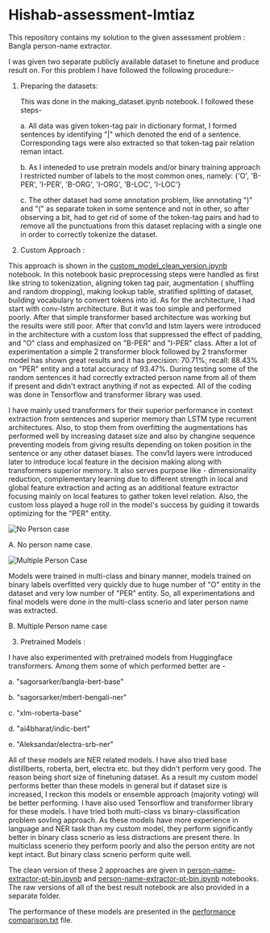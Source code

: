 # Hishab-assessment-Imtiaz

This repository contains my solution to the given assessment problem : Bangla person-name extractor.

I was given two separate publicly available dataset to finetune and produce result on. For this problem I have followed the following procedure:-

1. Preparing the datasets:

   This was done in the making_dataset.ipynb notebook. I followed these steps-
   
   a. All data was given token-tag pair in dictionary format, I formed sentences by identifying "|" which denoted the end of a sentence. Corresponding tags were also extracted so that token-tag pair relation reman intact.

   b. As I inteneded to use pretrain models and/or binary training approach I restricted number of labels to the most common ones, namely:
     {'O', 'B-PER', 'I-PER', 'B-ORG', 'I-ORG', 'B-LOC', 'I-LOC'}

   c. The other dataset had some annotation problem, like annotating ")" and "(" as separate token in some sentence and not in other, so after observing a bit, had to get rid of some of the token-tag pairs and had to remove all the punctuations from this dataset replacing with a single one in order to correctly tokenize the dataset.

3. Custom Approach :
   
  This approach is shown in the  [custom_model_clean_version.ipynb](https://github.com/imtiaz114/Hishab-assessment-Imtiaz/blob/main/clean_versions/custom_model_clean_version.ipynb) notebook. In this notebook basic preprocessing steps were handled as first like string to tokenization, aligning token tag pair, augmentation ( shuffling and random dropping), making lookup table, stratified splitting of dataset, building vocabulary to convert tokens into id. As for the architecture, I had start with conv-lstm architecture. But it was too simple and performed poorly. After that simple transformer based architecture was working but the results were still poor. After that conv1d and lstm layers were introduced in the architecture with a custom loss that suppressed the effect of padding, and "O" class and emphasized on "B-PER" and "I-PER" class. After a lot of experimentation a simple 2 transformer block followed by 2 transformer model has shown great results and it has  precision:  70.71%; recall:  88.43% on "PER" entity and a total accuracy of 93.47%. During testing some of the random sentences it had correctly extracted person name from all of them if present and didn't extract anything if not as expected. All of the coding was done in Tensorflow and transformer library was used. 
  
I have mainly used transformers for their superior performance in context extraction from sentences and superior memory than LSTM type recurrent architectures. Also, to stop them from overfitting the augmentations has performed well by increasing dataset size and also by changine sequence preventing models from giving results depending on token position in the sentence or any other dataset biases. The conv1d layers were introduced later to introduce local feature in the decision making along with transformers superior memory. It also serves purpose like - dimensionality reduction, complementary learning due to different strength in local and global feature extraction and acting as an additional feature extractor focusing mainly on local features to gather token level relation. Also, the custom loss played a huge roll in the model's success by guiding it towards optimizing for the "PER" entity.

![No Person case](https://github.com/imtiaz114/Hishab-assessment-Imtiaz/assets/83086464/a8d815e8-8c97-4ab7-9516-b445c509eed2)

A. No person name case.

![Multiple Person Case](https://github.com/imtiaz114/Hishab-assessment-Imtiaz/assets/83086464/985b4fbf-fcd7-47bc-9676-86515ab7b33f)

Models were trained in multi-class and binary manner, models trained on binary labels overfitted very quickly due to huge number of "O" entity in the dataset and very low number of "PER" entity. So, all experimentations and final models were done in the multi-class scnerio and later person name was extracted.

B. Multiple Person name case

3. Pretrained Models :

I have also experimented with pretrained models from Huggingface transformers. Among them some of which performed better are -

  a. "sagorsarker/bangla-bert-base"

  b. "sagorsarker/mbert-bengali-ner"

  c. "xlm-roberta-base"

  d. "ai4bharat/indic-bert"

  e. "Aleksandar/electra-srb-ner"

All of these models are NER related models. I have also tried base distillberts, roberta, bert, electra etc. but they didn't perform very good. The reason being short size of finetuning dataset. As a result my custom model performs better than these models in general but if dataset size is increased, I reckon this models or ensemble approach (majority voting) will be better performing. I have also used Tensorflow and transformer library for these models. I have tried both multi-class vs binary-classification problem sovling approach. As these models have more experience in language and NER task than my custom model, they perform significantly better in binary class scnerio as less distractions are present there. In multiclass scenerio they perform poorly and also the person entity are not kept intact. But binary class scnerio perform quite well. 

The clean version of these 2 approaches are given in [person-name-extractor-pt-bin.ipynb](https://github.com/imtiaz114/Hishab-assessment-Imtiaz/blob/main/clean_versions/person-name-extractor-pt-bin.ipynb) and [person-name-extractor-pt-bin.ipynb](https://github.com/imtiaz114/Hishab-assessment-Imtiaz/blob/main/clean_versions/person-name-extractor-pt-multi.ipynb) notebooks. The raw versions of all of the best result notebook are also provided in a separate folder. 

The performance of these models are presented in the  [performance comparison.txt](https://github.com/imtiaz114/Hishab-assessment-Imtiaz/blob/main/performance_comparison.txt) file. 










